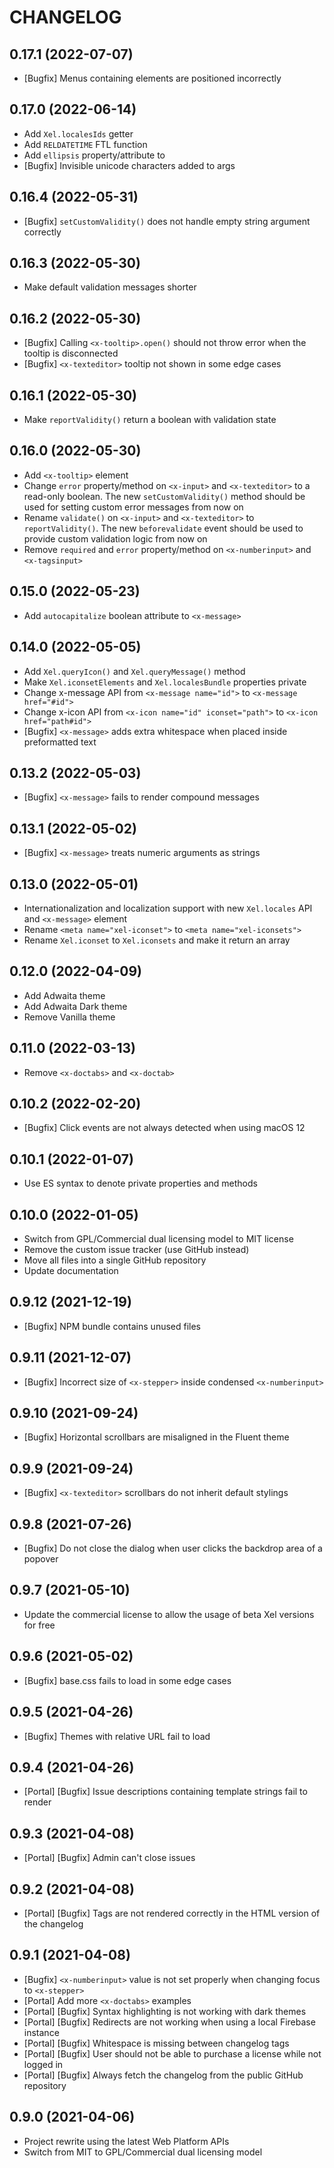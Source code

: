 
# CHANGELOG

## 0.17.1 (2022-07-07)

- [Bugfix] Menus containing <x-message> elements are positioned incorrectly

## 0.17.0 (2022-06-14)

- Add `Xel.localesIds` getter
- Add `RELDATETIME` FTL function
- Add `ellipsis` property/attribute to <x-message>
- [Bugfix] Invisible unicode characters added to <x-message> args

## 0.16.4 (2022-05-31)

- [Bugfix] `setCustomValidity()` does not handle empty string argument correctly

## 0.16.3 (2022-05-30)

- Make default validation messages shorter

## 0.16.2 (2022-05-30)

- [Bugfix] Calling `<x-tooltip>.open()` should not throw error when the tooltip is disconnected
- [Bugfix] `<x-texteditor>` tooltip not shown in some edge cases

## 0.16.1 (2022-05-30)

- Make `reportValidity()` return a boolean with validation state

## 0.16.0 (2022-05-30)

- Add `<x-tooltip>` element
- Change `error` property/method on `<x-input>` and `<x-texteditor>` to a read-only boolean. The new
  `setCustomValidity()` method should be used for setting custom error messages from now on
- Rename `validate()` on `<x-input>` and `<x-texteditor>` to `reportValidity()`. The new `beforevalidate` event
  should be used to provide custom validation logic from now on
- Remove `required` and `error` property/method on `<x-numberinput>` and `<x-tagsinput>`

## 0.15.0 (2022-05-23)

- Add `autocapitalize` boolean attribute to `<x-message>`

## 0.14.0 (2022-05-05)

- Add `Xel.queryIcon()` and `Xel.queryMessage()` method
- Make `Xel.iconsetElements` and `Xel.localesBundle` properties private
- Change x-message API from `<x-message name="id">` to `<x-message href="#id">`
- Change x-icon API from `<x-icon name="id" iconset="path">` to `<x-icon href="path#id">`
- [Bugfix] `<x-message>` adds extra whitespace when placed inside preformatted text

## 0.13.2 (2022-05-03)

- [Bugfix] `<x-message>` fails to render compound messages

## 0.13.1 (2022-05-02)

- [Bugfix] `<x-message>` treats numeric arguments as strings

## 0.13.0 (2022-05-01)

- Internationalization and localization support with new `Xel.locales` API and `<x-message>` element
- Rename `<meta name="xel-iconset">` to `<meta name="xel-iconsets">`
- Rename `Xel.iconset` to `Xel.iconsets` and make it return an array

## 0.12.0 (2022-04-09)

- Add Adwaita theme
- Add Adwaita Dark theme
- Remove Vanilla theme

## 0.11.0 (2022-03-13)

- Remove `<x-doctabs>` and `<x-doctab>`

## 0.10.2 (2022-02-20)

- [Bugfix] Click events are not always detected when using macOS 12

## 0.10.1 (2022-01-07)

- Use ES syntax to denote private properties and methods

## 0.10.0 (2022-01-05)

- Switch from GPL/Commercial dual licensing model to MIT license
- Remove the custom issue tracker (use GitHub instead)
- Move all files into a single GitHub repository
- Update documentation

## 0.9.12 (2021-12-19)

- [Bugfix] NPM bundle contains unused files

## 0.9.11 (2021-12-07)

- [Bugfix] Incorrect size of `<x-stepper>` inside condensed `<x-numberinput>`

## 0.9.10 (2021-09-24)

- [Bugfix] Horizontal scrollbars are misaligned in the Fluent theme

## 0.9.9 (2021-09-24)

- [Bugfix] `<x-texteditor>` scrollbars do not inherit default stylings

## 0.9.8 (2021-07-26)

- [Bugfix] Do not close the dialog when user clicks the backdrop area of a popover

## 0.9.7 (2021-05-10)

- Update the commercial license to allow the usage of beta Xel versions for free

## 0.9.6 (2021-05-02)

- [Bugfix] base.css fails to load in some edge cases

## 0.9.5 (2021-04-26)

- [Bugfix] Themes with relative URL fail to load

## 0.9.4 (2021-04-26)

- [Portal] [Bugfix] Issue descriptions containing template strings fail to render

## 0.9.3 (2021-04-08)

- [Portal] [Bugfix] Admin can't close issues

## 0.9.2 (2021-04-08)

- [Portal] [Bugfix] Tags are not rendered correctly in the HTML version of the changelog

## 0.9.1 (2021-04-08)

- [Bugfix] `<x-numberinput>` value is not set properly when changing focus to `<x-stepper>`
- [Portal] Add more `<x-doctabs>` examples
- [Portal] [Bugfix] Syntax highlighting is not working with dark themes
- [Portal] [Bugfix] Redirects are not working when using a local Firebase instance
- [Portal] [Bugfix] Whitespace is missing between changelog tags
- [Portal] [Bugfix] User should not be able to purchase a license while not logged in
- [Portal] [Bugfix] Always fetch the changelog from the public GitHub repository

## 0.9.0 (2021-04-06)

- Project rewrite using the latest Web Platform APIs
- Switch from MIT to GPL/Commercial dual licensing model
